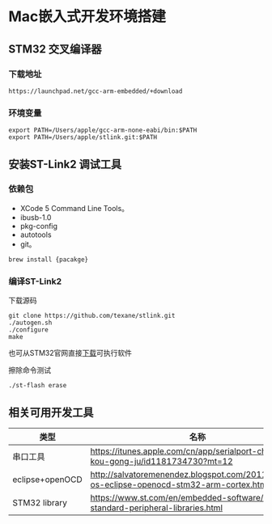 # Mac嵌入式开发环境搭建
## STM32 交叉编译器
### 下载地址
```
https://launchpad.net/gcc-arm-embedded/+download
```
### 环境变量
```
export PATH=/Users/apple/gcc-arm-none-eabi/bin:$PATH
export PATH=/Users/apple/stlink.git:$PATH
```

## 安装ST-Link2 调试工具
### 依赖包
- XCode 5 Command Line Tools。
- ibusb-1.0
- pkg-config
- autotools
- git。

```
brew install {pacakge}
```

### 编译ST-Link2 
下载源码
```
git clone https://github.com/texane/stlink.git
./autogen.sh
./configure
make
```  
也可从STM32官网直接[下载](https://www.stmcu.com.cn/Designresource/design_resource_detail?file_name=STSW_LINK007_ST-LINK_ST-LINK-V2_ST-LINK-V2-1%E5%9B%BA%E4%BB%B6%E5%8D%87%E7%BA%A7%E7%A8%8B%E5%BA%8F&lang=EN&ver=2.31.21)可执行软件

擦除命令测试
```
./st-flash erase

```

## 相关可用开发工具
|       类型       |                                             名称                                              |
| --------------- | -------------------------------------------------------------------------------------------- |
| 串口工具         | https://itunes.apple.com/cn/app/serialport-chuan-kou-gong-ju/id1181734730?mt=12            |
| eclipse+openOCD | http://salvatoremenendez.blogspot.com/2011/08/mac-os-eclipse-openocd-stm32-arm-cortex.html |
| STM32 library   | https://www.st.com/en/embedded-software/stm32-standard-peripheral-libraries.html           |